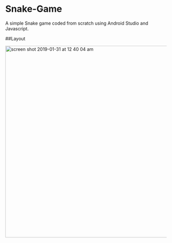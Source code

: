 # Snake-Game
A simple Snake game coded from scratch using Android Studio and Javascript. 

##Layout

<img width="597" alt="screen shot 2019-01-31 at 12 40 04 am" src="https://user-images.githubusercontent.com/32827637/52038366-08d64a80-2500-11e9-867d-9dba28c8e5ad.png">
